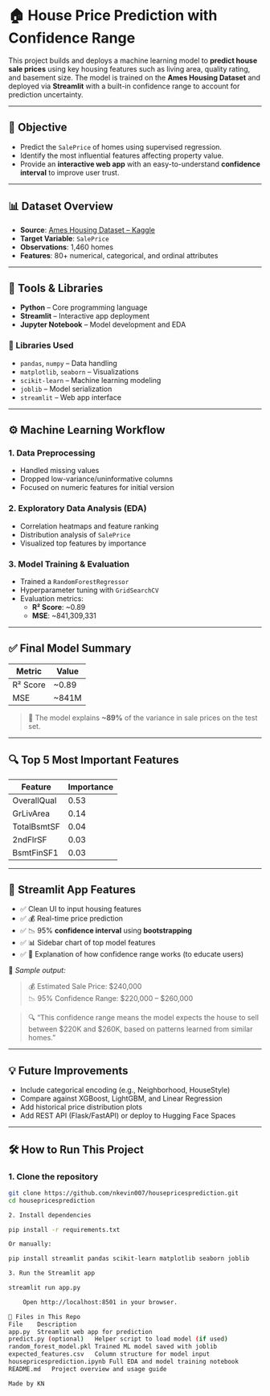 # 🏠 House Price Prediction with Confidence Range

This project builds and deploys a machine learning model to **predict house sale prices** using key housing features such as living area, quality rating, and basement size. The model is trained on the **Ames Housing Dataset** and deployed via **Streamlit** with a built-in confidence range to account for prediction uncertainty.

----

## 📌 Objective

- Predict the `SalePrice` of homes using supervised regression.
- Identify the most influential features affecting property value.
- Provide an **interactive web app** with an easy-to-understand **confidence interval** to improve user trust.

---

## 📊 Dataset Overview

- **Source**: [Ames Housing Dataset – Kaggle](https://www.kaggle.com/datasets/prevek18/ames-housing-dataset)
- **Target Variable**: `SalePrice`
- **Observations**: 1,460 homes
- **Features**: 80+ numerical, categorical, and ordinal attributes

---

## 🧪 Tools & Libraries

- **Python** – Core programming language
- **Streamlit** – Interactive app deployment
- **Jupyter Notebook** – Model development and EDA

### 🔧 Libraries Used

- `pandas`, `numpy` – Data handling
- `matplotlib`, `seaborn` – Visualizations
- `scikit-learn` – Machine learning modeling
- `joblib` – Model serialization
- `streamlit` – Web app interface

---

## ⚙️ Machine Learning Workflow

### 1. Data Preprocessing

- Handled missing values
- Dropped low-variance/uninformative columns
- Focused on numeric features for initial version

### 2. Exploratory Data Analysis (EDA)

- Correlation heatmaps and feature ranking
- Distribution analysis of `SalePrice`
- Visualized top features by importance

### 3. Model Training & Evaluation

- Trained a `RandomForestRegressor`
- Hyperparameter tuning with `GridSearchCV`
- Evaluation metrics:
  - **R² Score**: ~0.89
  - **MSE**: ~841,309,331

---

## ✅ Final Model Summary

| Metric   | Value         |
|----------|---------------|
| R² Score | ~0.89         |
| MSE      | ~841M         |

> 📌 The model explains **~89%** of the variance in sale prices on the test set.

---

## 🔍 Top 5 Most Important Features

| Feature       | Importance |
|---------------|------------|
| OverallQual   | 0.53       |
| GrLivArea     | 0.14       |
| TotalBsmtSF   | 0.04       |
| 2ndFlrSF      | 0.03       |
| BsmtFinSF1    | 0.03       |

---

## 🚀 Streamlit App Features

- ✅ Clean UI to input housing features
- ✅ 💰 Real-time price prediction
- ✅ 📉 95% **confidence interval** using **bootstrapping**
- ✅ 📊 Sidebar chart of top model features
- ✅ 🧠 Explanation of how confidence range works (to educate users)

📸 *Sample output:*

> 💰 Estimated Sale Price: \$240,000  
> 📉 95% Confidence Range: \$220,000 – \$260,000

> 🔍 “This confidence range means the model expects the house to sell between \$220K and \$260K, based on patterns learned from similar homes.”

---

## 💡 Future Improvements

- Include categorical encoding (e.g., Neighborhood, HouseStyle)
- Compare against XGBoost, LightGBM, and Linear Regression
- Add historical price distribution plots
- Add REST API (Flask/FastAPI) or deploy to Hugging Face Spaces

---

## 🛠️ How to Run This Project

### 1. Clone the repository

```bash
git clone https://github.com/nkevin007/housepricesprediction.git
cd housepricesprediction

2. Install dependencies

pip install -r requirements.txt

Or manually:

pip install streamlit pandas scikit-learn matplotlib seaborn joblib

3. Run the Streamlit app

streamlit run app.py

    Open http://localhost:8501 in your browser.

📂 Files in This Repo
File	Description
app.py	Streamlit web app for prediction
predict.py (optional)	Helper script to load model (if used)
random_forest_model.pkl	Trained ML model saved with joblib
expected_features.csv	Column structure for model input
housepricesprediction.ipynb	Full EDA and model training notebook
README.md	Project overview and usage guide

Made by KN

